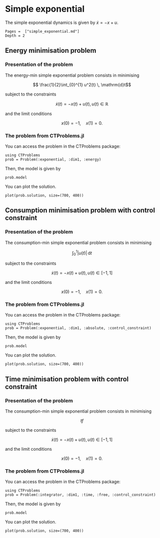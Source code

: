# Simple exponential

The simple exponential dynamics is given by $\dot{x} = -x + u$.

```@contents
Pages =  ["simple_exponential.md"]
Depth = 2
```

## Energy minimisation problem

### Presentation of the problem

The energy-min simple exponential problem consists in minimising

```math
    \frac{1}{2}\int_{0}^{1} u^2(t) \, \mathrm{d}t
```

subject to the constraints

```math
    \dot x(t) = - x(t) + u(t), u(t) \in \mathbb{R}
```

and the limit conditions

```math
    x(0) = -1, \quad x(1) = 0.
```

### The problem from CTProblems.jl

You can access the problem in the CTProblems package:

```@example main
using CTProblems
prob = Problem(:exponential, :dim1, :energy)
```

Then, the model is given by

```@example main
prob.model
```

You can plot the solution.

```@example main
plot(prob.solution, size=(700, 400))
```

## Consumption minimisation problem with control constraint

### Presentation of the problem

The consumption-min simple exponential problem consists in minimising

```math
    \int_{0}^{1} |u(t)| \, \mathrm{d}t
```

subject to the constraints

```math
    \dot x(t) = - x(t) + u(t), u(t) \in [-1,1]
```

and the limit conditions

```math
    x(0) = -1, \quad x(1) = 0.
```

### The problem from CTProblems.jl

You can access the problem in the CTProblems package:

```@example main
using CTProblems
prob = Problem(:exponential, :dim1, :absolute, :control_constraint)
```

Then, the model is given by

```@example main
prob.model
```

You can plot the solution.

```@example main
plot(prob.solution, size=(700, 400))
```

## Time minimisation problem with control constraint

### Presentation of the problem

The consumption-min simple exponential problem consists in minimising

```math
    tf
```

subject to the constraints

```math
    \dot x(t) = - x(t) + u(t), u(t) \in [-1,1]
```

and the limit conditions

```math
    x(0) = -1, \quad x(1) = 0.
```

### The problem from CTProblems.jl

You can access the problem in the CTProblems package:

```@example main
using CTProblems
prob = Problem(:integrator, :dim1, :time, :free, :control_constraint)
```

Then, the model is given by

```@example main
prob.model
```

You can plot the solution.

```@example main
plot(prob.solution, size=(700, 400))
```